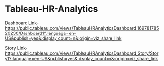 # Tableau-HR-Analytics


Dashboard Link-https://public.tableau.com/views/TableauHRAnalyticsDashboard_16978178526230/Dashboard1?:language=en-US&publish=yes&:display_count=n&:origin=viz_share_link

Story Link-https://public.tableau.com/views/TableauHRAnalyticsDashboard_Story/Story1?:language=en-US&publish=yes&:display_count=n&:origin=viz_share_link
